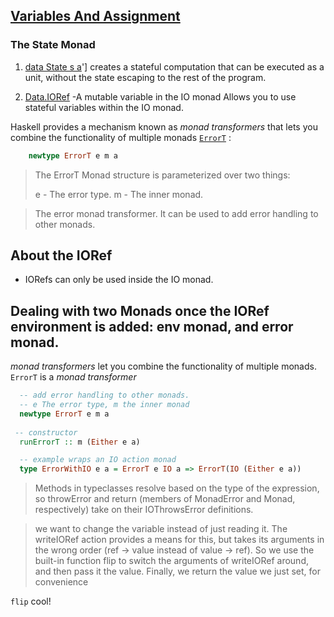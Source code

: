 ## [Variables And Assignment](http://en.wikibooks.org/wiki/Write_Yourself_a_Scheme_in_48_Hours/Adding_Variables_and_Assignment)

### The State Monad
1. [data State s a](https://downloads.haskell.org/~ghc/latest/docs/html/libraries/base/Control-Monad-ST.html)']
   creates a stateful computation that can be executed as a unit, without the state escaping to the rest of the program. 

2. [Data.IORef](https://downloads.haskell.org/~ghc/latest/docs/html/libraries/base/Data-IORef.html) -A mutable variable in the IO monad
   Allows you to use stateful variables within the IO monad.

Haskell provides a mechanism known as *monad transformers* that lets you combine the functionality of multiple monads
[`ErrorT`](https://hackage.haskell.org/package/mtl-1.1.0.2/docs/Control-Monad-Error.html) :
```haskell 
	newtype ErrorT e m a 
```
> The ErrorT Monad structure is parameterized over two things:
>
>    e - The error type.
>    m - The inner monad.

> The error monad transformer. It can be used to add error handling to other monads. 

## About the IORef
* IORefs can only be used inside the IO monad.


## Dealing with two Monads once the IORef environment is added: env monad, and error monad.

*monad transformers* let you combine the functionality of multiple monads. `ErrorT` is a *monad transformer*
```haskell
  -- add error handling to other monads. 
  -- e The error type, m the inner monad
  newtype ErrorT e m a 
  
 -- constructor
  runErrorT :: m (Either e a)

  -- example wraps an IO action monad
  type ErrorWithIO e a = ErrorT e IO a => ErrorT(IO (Either e a)) 

````
> Methods in typeclasses resolve based on the type of the expression, so throwError and return (members of MonadError and Monad, respectively) take on their IOThrowsError definitions.

> we want to change the variable instead of just reading it. The writeIORef action provides a means for this, but takes its arguments in the wrong order (ref -> value instead of value -> ref). So we use the built-in function flip to switch the arguments of writeIORef around, and then pass it the value. Finally, we return the value we just set, for convenience

`flip` cool!